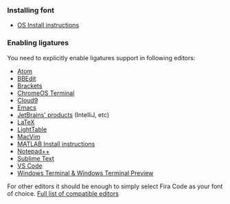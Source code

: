 ### Installing font

- [OS Install instructions](https://github.com/tonsky/FiraCode/wiki/Installing)

### Enabling ligatures

You need to explicitly enable ligatures support in following editors:

- [Atom](https://github.com/tonsky/FiraCode/wiki/Atom-instructions)
- [BBEdit](https://github.com/tonsky/FiraCode/wiki/BBEdit-instructions)
- [Brackets](https://github.com/tonsky/FiraCode/wiki/Brackets-Instructions/)
- [ChromeOS Terminal](https://github.com/tonsky/FiraCode/wiki/ChromeOS-Terminal)
- [Cloud9](https://github.com/tonsky/FiraCode/wiki/cloud9-instructions)
- [Emacs](https://github.com/tonsky/FiraCode/wiki/Emacs-instructions)
- [JetBrains' products](https://github.com/tonsky/FiraCode/wiki/Intellij-products-instructions) (IntelliJ, etc)
- [LaTeX](https://github.com/tonsky/FiraCode/wiki/LaTeX-instructions)
- [LightTable](https://github.com/tonsky/FiraCode/wiki/LightTable-instructions)
- [MacVim](https://github.com/tonsky/FiraCode/wiki/MacVim-instructions)
- [MATLAB Install instructions](https://github.com/tonsky/FiraCode/wiki/MATLAB-for-Windows-Instructions)
- [Notepad++](https://github.com/tonsky/FiraCode/wiki/Notepad-Plus-Plus-instructions)
- [Sublime Text](https://github.com/tonsky/FiraCode/wiki/Sublime-Text-Instructions)
- [VS Code](https://github.com/tonsky/FiraCode/wiki/VS-Code-Instructions)
- [Windows Terminal & Windows Terminal Preview](https://github.com/tonsky/FiraCode/wiki/Windows-Terminal-&-Windows-Terminal-Preview)

For other editors it should be enough to simply select Fira Code as your font of choice. [Full list of compatible editors](https://github.com/tonsky/FiraCode#editor-compatibility-list)